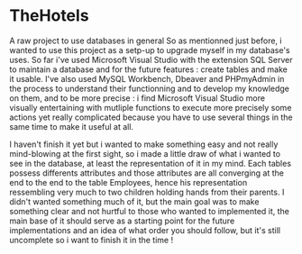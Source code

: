 # TheHotels
A raw project to use databases in general
So as mentionned just before, i wanted to use this project as a setp-up to upgrade myself in my database's uses. So far i've used Microsoft Visual Studio with the extension SQL Server to maintain a database and for the future features : create tables and make it usable. I've also used MySQL Workbench, Dbeaver and PHPmyAdmin in the process to understand their functionning and to develop my knowledge on them, and to be more precise : i find Microsoft Visual Studio more visually entertaining with mutliple functions to execute more precisely some actions yet really complicated because you have to use several things in the same time to make it useful at all.

I haven't finish it yet but i wanted to make something easy and not really mind-blowing at the first sight, so i made a little draw of what i wanted to see in the database, at least the representation of it in my mind. Each tables possess differents attributes and those attributes are all converging at the end to the end to the table Employees, hence his representation ressembling very much to two children holding hands from their parents.
I didn't wanted something much of it, but the main goal was to make something clear and not hurtful to those who wanted to implemented it, the main base of it should serve as a starting point for the future implementations and an idea of what order you should follow, but it's still uncomplete so i want to finish it in the time !
